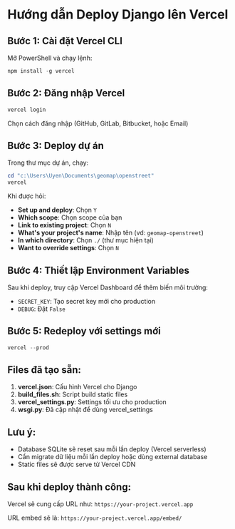 # Hướng dẫn Deploy Django lên Vercel

## Bước 1: Cài đặt Vercel CLI

Mở PowerShell và chạy lệnh:
```powershell
npm install -g vercel
```

## Bước 2: Đăng nhập Vercel

```powershell
vercel login
```

Chọn cách đăng nhập (GitHub, GitLab, Bitbucket, hoặc Email)

## Bước 3: Deploy dự án

Trong thư mục dự án, chạy:
```powershell
cd "c:\Users\Uyen\Documents\geomap\openstreet"
vercel
```

Khi được hỏi:
- **Set up and deploy**: Chọn `Y`  
- **Which scope**: Chọn scope của bạn
- **Link to existing project**: Chọn `N`
- **What's your project's name**: Nhập tên (vd: `geomap-openstreet`)
- **In which directory**: Chọn `./` (thư mục hiện tại)
- **Want to override settings**: Chọn `N`

## Bước 4: Thiết lập Environment Variables

Sau khi deploy, truy cập Vercel Dashboard để thêm biến môi trường:
- `SECRET_KEY`: Tạo secret key mới cho production
- `DEBUG`: Đặt `False`

## Bước 5: Redeploy với settings mới

```powershell
vercel --prod
```

## Files đã tạo sẵn:

1. **vercel.json**: Cấu hình Vercel cho Django
2. **build_files.sh**: Script build static files  
3. **vercel_settings.py**: Settings tối ưu cho production
4. **wsgi.py**: Đã cập nhật để dùng vercel_settings

## Lưu ý:
- Database SQLite sẽ reset sau mỗi lần deploy (Vercel serverless)
- Cần migrate dữ liệu mỗi lần deploy hoặc dùng external database
- Static files sẽ được serve từ Vercel CDN

## Sau khi deploy thành công:
Vercel sẽ cung cấp URL như: `https://your-project.vercel.app`

URL embed sẽ là: `https://your-project.vercel.app/embed/`
